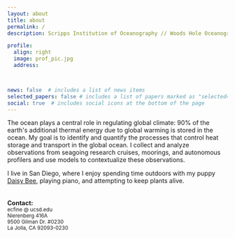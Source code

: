 ```yaml
---
layout: about
title: about
permalink: /
description: Scripps Institution of Oceanography // Woods Hole Oceanographic Institution.

profile:
  align: right
  image: prof_pic.jpg
  address:



news: false  # includes a list of news items
selected_papers: false # includes a list of papers marked as "selected={true}"
social: true  # includes social icons at the bottom of the page
---
```


The ocean plays a central role in regulating global climate: 90% of the earth's additional thermal energy due to global warming is stored in the ocean. My goal is to identify and quantify the processes that control heat storage and transport in the global ocean. I collect and analyze observations from seagoing research cruises, moorings, and autonomous profilers and use models to contextualize these observations.

I live in San Diego, where I enjoy spending time outdoors with my puppy <a href="http://effiefine.com/assets/img/daisybee.png">Daisy Bee</a>, playing piano, and attempting to keep plants alive.
<br>
<br>
<br>
<b>Contact:</b> <br>
<small>ecfine @ ucsd.edu <br>
Nierenberg 416A <br>
9500 Gilman Dr. #0230 <br>
La Jolla, CA 92093-0230</small>
